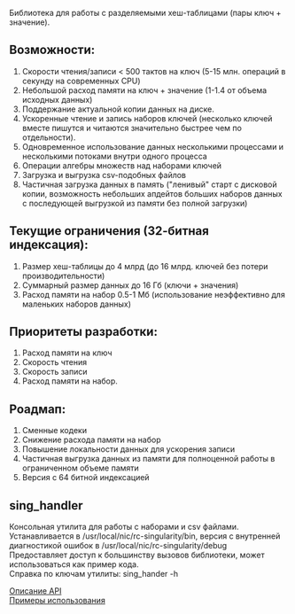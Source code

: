 Библиотека для работы с разделяемыми хеш-таблицами (пары ключ + значение).

## Возможности:
1. Скорости чтения/записи < 500 тактов на ключ (5-15 млн. операций в секунду на современных CPU)
2. Небольшой расход памяти на ключ + значение (1-1.4 от объема исходных данных)
3. Поддержание актуальной копии данных на диске.
4. Ускоренные чтение и запись наборов ключей (несколько ключей вместе пишутся и читаются значительно быстрее чем по отдельности).
5. Одновременное использование данных несколькими процессами и несколькими потоками внутри одного процесса
6. Операции алгебры множеств над наборами ключей
7. Загрузка и выгрузка csv-подобных файлов
8. Частичная загрузка данных в память ("ленивый" старт с дисковой копии, возможность небольших апдейтов больших наборов данных с последующей выгрузкой из памяти без полной загрузки)

## Текущие ограничения (32-битная индексация):
1. Размер хеш-таблицы до 4 млрд (до 16 млрд. ключей без потери производительности)
2. Суммарный размер данных до 16 Гб (ключи + значения)
3. Расход памяти на набор 0.5-1 Мб (использование неэффективно для маленьких наборов данных)

## Приоритеты разработки:
1. Расход памяти на ключ
2. Скорость чтения
3. Скорость записи
4. Расход памяти на набор.

## Роадмап:
1. Сменные кодеки
2. Снижение расхода памяти на набор
3. Повышение локальности данных для ускорения записи
4. Частичная выгрузка данных из памяти для полноценной работы в ограниченном объеме памяти
5. Версия с 64 битной индексацией

## sing_handler
Консольная утилита для работы с наборами и csv файлами. Устанавливается в /usr/local/nic/rc-singularity/bin, 
версия с внутренней диагностикой ошибок в /usr/local/nic/rc-singularity/debug  
Предоставляет доступ к большинству вызовов библиотеки, может использоваться как пример кода.  
Справка по ключам утилиты: sing_hander -h

[Описание API](API.md)  
[Примеры использования](https://gitlab.com/rucenter/rc-singularity/-/wikis/%D0%9F%D1%80%D0%B8%D0%BC%D0%B5%D1%80%D1%8B-%D0%B8%D1%81%D0%BF%D0%BE%D0%BB%D1%8C%D0%B7%D0%BE%D0%B2%D0%B0%D0%BD%D0%B8%D1%8F)

